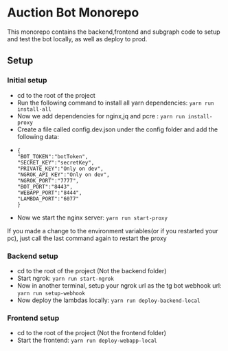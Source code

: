 # Auction Bot Monorepo

This monorepo contains the backend,frontend and subgraph code to setup and test the bot locally, as well as deploy to prod.

## Setup

### Initial setup

- cd to the root of the project
- Run the following command to install all yarn dependencies:
  `yarn run install-all`
- Now we add dependencies for nginx,jq and pcre :
  `yarn run install-proxy`
- Create a file called config.dev.json under the config folder and add the following data:
-     {
      "BOT_TOKEN":"botToken",
      "SECRET_KEY":"secretKey",
      "PRIVATE_KEY":"Only on dev",
      "NGROK_API_KEY":"Only on dev",
      "NGROK_PORT":"7777",
      "BOT_PORT":"8443",
      "WEBAPP_PORT":"8444",
      "LAMBDA_PORT":"6077"
      }
- Now we start the nginx server:
  `yarn run start-proxy`

If you made a change to the environment variables(or if you restarted your pc), just call the last command again to restart the proxy

### Backend setup

- cd to the root of the project (Not the backend folder)
- Start ngrok:
  `yarn run start-ngrok`
- Now in another terminal, setup your ngrok url as the tg bot webhook url:
  `yarn run setup-webhook`
- Now deploy the lambdas locally:
  `yarn run deploy-backend-local`

### Frontend setup

- cd to the root of the project (Not the frontend folder)
- Start the frontend:
  `yarn run deploy-webapp-local`
